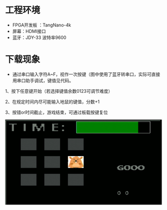 # 工程环境

+ FPGA开发板 ：TangNano-4k
+ 屏幕：HDMI接口
+ 蓝牙：JDY-33 波特率9600



# 下载现象

- 通过串口输入字符A~F，视作一次按键（图中使用了蓝牙转串口，实际可直接用串口助手调试，键值见代码。

1、按下任意键开始（若选择键值余数0123可调节难度）

2、在规定时间内尽可能输入地鼠的键值，分数+1

3、按错or时间截止，游戏结束，可通过板载按键复位



![Finish](Finish.png)
